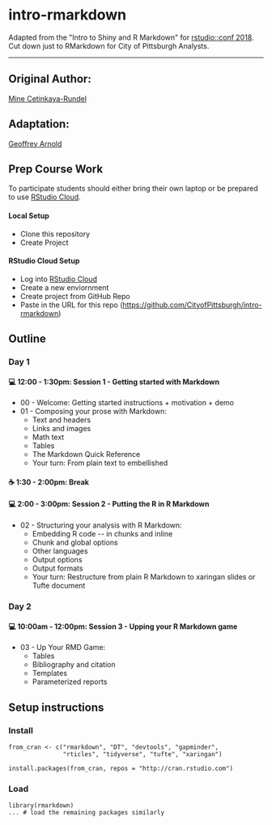 # intro-rmarkdown

Adapted from the "Intro to Shiny and R Markdown" for [rstudio::conf 2018](https://www.rstudio.com/conference/). Cut down just to RMarkdown for City of Pittsburgh Analysts.

---

## Original Author:
[Mine Cetinkaya-Rundel](https://github.com/mine-cetinkaya-rundel)

## Adaptation:
[Geoffrey Arnold](https://github.com/geoffreylarnold)

## Prep Course Work

To participate students should either bring their own laptop or be prepared to use [RStudio Cloud](https://rstudio.cloud/).

#### Local Setup

- Clone this repository
- Create Project

#### RStudio Cloud Setup

- Log into [RStudio Cloud](https://rstudio.cloud/)
- Create a new enviornment
- Create project from GitHub Repo
- Paste in the URL for this repo (https://github.com/CityofPittsburgh/intro-rmarkdown)

## Outline

### Day 1

#### :computer: 12:00 - 1:30pm: Session 1 - Getting started with Markdown
  - 00 - Welcome: Getting started instructions + motivation + demo
  - 01 - Composing your prose with Markdown:
    - Text and headers
    - Links and images
    - Math text
    - Tables
    - The Markdown Quick Reference
    - Your turn: From plain text to embellished

#### :coffee: 1:30 - 2:00pm: Break

#### :computer: 2:00 - 3:00pm: Session 2 - Putting the R in R Markdown
  - 02 - Structuring your analysis with R Markdown:
    - Embedding R code -- in chunks and inline
    - Chunk and global options
    - Other languages
    - Output options
    - Output formats
    - Your turn: Restructure from plain R Markdown to xaringan slides or Tufte document

### Day 2

#### :computer: 10:00am - 12:00pm: Session 3 - Upping your R Markdown game
 - 03 - Up Your RMD Game:
    - Tables
    - Bibliography and citation
    - Templates
    - Parameterized reports

## Setup instructions

### Install

```
from_cran <- c("rmarkdown", "DT", "devtools", "gapminder", 
               "rticles", "tidyverse", "tufte", "xaringan")

install.packages(from_cran, repos = "http://cran.rstudio.com")
```

### Load

```
library(rmarkdown)
... # load the remaining packages similarly
```

